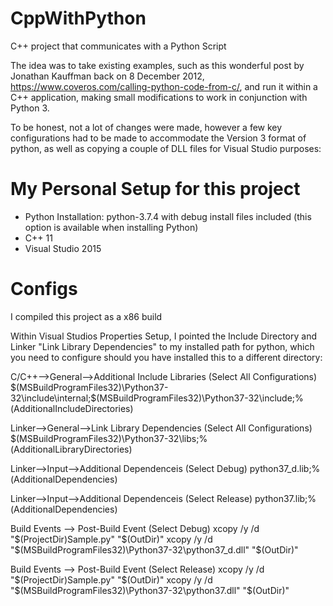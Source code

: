 # CppWithPython
C++ project that communicates with a Python Script

The idea was to take existing examples, such as this wonderful post by Jonathan Kauffman back on 8 December 2012, https://www.coveros.com/calling-python-code-from-c/, and run it within a C++ application, making small modifications to work in conjunction with Python 3. 

To be honest, not a lot of changes were made, however a few key configurations had to be made to accommodate the Version 3 format of python, as well as copying a couple of DLL files for Visual Studio purposes:

# My Personal Setup for this project
- Python Installation: python-3.7.4 with debug install files included (this option is available when installing Python)
- C++ 11
- Visual Studio 2015


# Configs
I compiled this project as a x86 build

Within Visual Studios Properties Setup, I pointed the Include Directory and Linker "Link Library Dependencies" to my installed path for python, which you need to configure should you have installed this to a different directory: 

C/C++-->General-->Additional Include Libraries (Select All Configurations)
$(MSBuildProgramFiles32)\Python37-32\include\internal;$(MSBuildProgramFiles32)\Python37-32\include;%(AdditionalIncludeDirectories)

Linker-->General-->Link Library Dependencies (Select All Configurations)
 $(MSBuildProgramFiles32)\Python37-32\libs;%(AdditionalLibraryDirectories)

Linker-->Input-->Additional Dependenceis (Select Debug)
 python37_d.lib;%(AdditionalDependencies)

Linker-->Input-->Additional Dependenceis (Select Release)
 python37.lib;%(AdditionalDependencies)

Build Events --> Post-Build Event (Select Debug)
 xcopy /y /d "$(ProjectDir)Sample.py" "$(OutDir)"
 xcopy /y /d "$(MSBuildProgramFiles32)\Python37-32\python37_d.dll" "$(OutDir)"

Build Events --> Post-Build Event (Select Release)
 xcopy /y /d "$(ProjectDir)Sample.py" "$(OutDir)"
 xcopy /y /d "$(MSBuildProgramFiles32)\Python37-32\python37.dll" "$(OutDir)"
